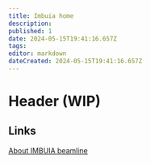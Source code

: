 ```yaml
---
title: Imbuia home
description: 
published: 1
date: 2024-05-15T19:41:16.657Z
tags: 
editor: markdown
dateCreated: 2024-05-15T19:41:16.657Z
---
```


# Header (WIP)

## Links
[About IMBUIA beamline]()